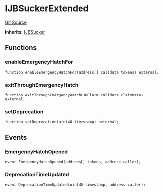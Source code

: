 # IJBSuckerExtended
[Git Source](https://github.com/Bananapus/nana-suckers/blob/faba69dd26a284c037886fb39a0fe6a34055e8dd/src/interfaces/IJBSuckerExtended.sol)

**Inherits:**
[IJBSucker](/docs/dev/v5/api/suckers/interfaces/IJBSucker.md)


## Functions
### enableEmergencyHatchFor


```solidity
function enableEmergencyHatchFor(address[] calldata tokens) external;
```

### exitThroughEmergencyHatch


```solidity
function exitThroughEmergencyHatch(JBClaim calldata claimData) external;
```

### setDeprecation


```solidity
function setDeprecation(uint40 timestamp) external;
```

## Events
### EmergencyHatchOpened

```solidity
event EmergencyHatchOpened(address[] tokens, address caller);
```

### DeprecationTimeUpdated

```solidity
event DeprecationTimeUpdated(uint40 timestamp, address caller);
```

